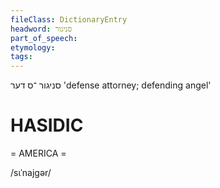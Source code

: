 ```yaml
---
fileClass: DictionaryEntry
headword: סניגור
part_of_speech: 
etymology: 
tags: 
---
```

סניגור
־ס
דער
'defense attorney; defending angel'

HASIDIC
=======
= AMERICA = 

/sɩˈnajgər/